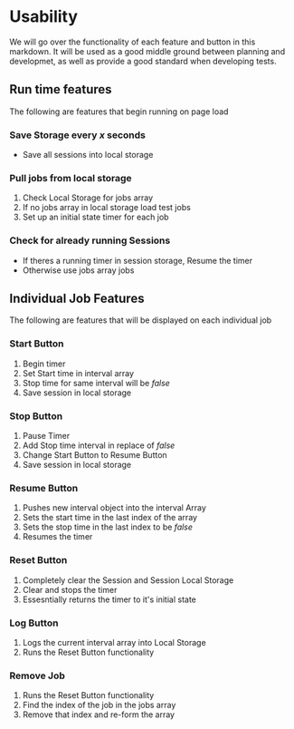 Usability
===========

We will go over the functionality of each feature and button in this markdown.
It will be used as a good middle ground between planning and developmet, as well
as provide a good standard when developing tests.

## Run time features
The following are features that begin running on page load

### Save Storage every *x* seconds
- Save all sessions into local storage

### Pull jobs from local storage
1. Check Local Storage for jobs array
2. If no jobs array in local storage load test jobs
3. Set up an initial state timer for each job

### Check for already running Sessions
- If theres a running timer in session storage, Resume the timer
- Otherwise use jobs array jobs

## Individual Job Features
The following are features that will be displayed on each individual job

### Start Button
1. Begin timer
2. Set Start time in interval array
3. Stop time for same interval will be *false*
4. Save session in local storage

### Stop Button
1. Pause Timer
2. Add Stop time interval in replace of *false*
3. Change Start Button to Resume Button
4. Save session in local storage

### Resume Button
1. Pushes new interval object into the interval Array
2. Sets the start time in the last index of the array
3. Sets the stop time in the last index to be *false*
4. Resumes the timer

### Reset Button
1. Completely clear the Session and Session Local Storage
2. Clear and stops the timer
3. Essesntially returns the timer to it's initial state

### Log Button
1. Logs the current interval array into Local Storage
2. Runs the Reset Button functionality

### Remove Job
1. Runs the Reset Button functionality
2. Find the index of the job in the jobs array
3. Remove that index and re-form the array

